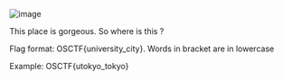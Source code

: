 ![image](https://github.com/1nv1sibl3/OS-CTF/assets/120787381/540168a4-eb30-46e6-a9ee-6fbae4749969)

This place is gorgeous. So where is this ?

Flag format: OSCTF{university_city}. Words in bracket are in lowercase

Example: OSCTF{utokyo_tokyo}
